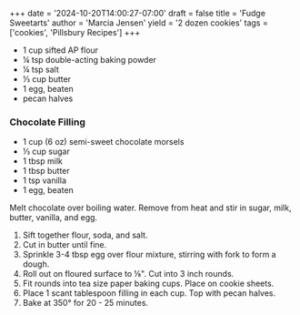 +++
date = '2024-10-20T14:00:27-07:00'
draft = false
title = 'Fudge Sweetarts'
author = 'Marcia Jensen'
yield = '2 dozen cookies'
tags = ['cookies', 'Pillsbury Recipes']
+++

* 1 cup sifted AP flour
* ¼ tsp double-acting baking powder
* ¼ tsp salt
* ⅓ cup butter
* 1 egg, beaten
* pecan halves

### Chocolate Filling
* 1 cup (6 oz) semi-sweet chocolate morsels
* ⅓ cup sugar
* 1 tbsp milk
* 1 tbsp butter
* 1 tsp vanilla
* 1 egg, beaten

Melt chocolate over boiling water. Remove from heat and stir in sugar, milk, butter, vanilla, and egg.

1. Sift together flour, soda, and salt.
2. Cut in butter until fine.
3. Sprinkle 3-4 tbsp egg over flour mixture, stirring with fork to form a dough.
4. Roll out on floured surface to ⅛". Cut into 3 inch rounds.
5. Fit rounds into tea size paper baking cups. Place on cookie sheets.
6. Place 1 scant tablespoon filling in each cup. Top with pecan halves.
7. Bake at 350° for 20 - 25 minutes.